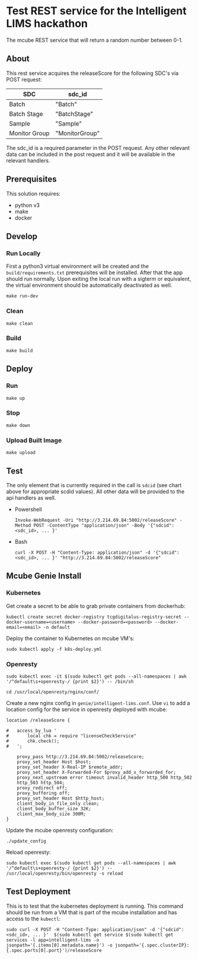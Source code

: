 # Test REST service for the Intelligent LIMS hackathon

The mcube REST service that will return a random number between 0-1.

## About

This rest service acquires the releaseScore for the following SDC's via POST request:

|SDC|sdc\_id|
|---|--------|
|Batch|"Batch"|
|Batch Stage|"BatchStage"|
|Sample|"Sample"|
|Monitor Group|"MonitorGroup"|

The sdc\_id is a required parameter in the POST request. Any other relevant data can be included in the post request and it will be available in the relevant handlers.

## Prerequisites

This solution requires:

- python v3
- make
- docker

## Develop

### Run Locally

First a python3 virtual environment will be created and the ``build/requirements.txt`` prerequisites will be installed. After that the app should run normally. Upon exiting the local run with a sigterm or equivalent, the virtual environment should be automatically deactivated as well.

```
make run-dev
```

### Clean

```
make clean
```

### Build

```
make build
```

## Deploy

### Run

```
make up
```

### Stop

```
make down
```

### Upload Built Image

```
make upload
```

## Test

The only element that is currently required in the call is ``sdcid`` (see chart above for appropriate scdid values). All other data will be provided to the api handlers as well.

- Powershell
  ```
  Invoke-WebRequest -Uri "http://3.214.69.84:5002/releaseScore" -Method POST -ContentType "application/json" -Body '{"sdcid": <sdc_id>, ... }'
  ```

- Bash
  ```
  curl -X POST -H "Content-Type: application/json" -d '{"sdcid": <sdc_id>, ... }' "http://3.214.69.84:5002/releaseScore"
  ```

## Mcube Genie Install

### Kubernetes

Get create a secret to be able to grab private containers from dockerhub:

```
kubectl create secret docker-registry tcgdigitalus-registry-secret --docker-username=<username> --docker-password=<password> --docker-email=<email> -n default
```

Deploy the container to Kubernetes on mcube VM's:

```
sudo kubectl apply -f k8s-deploy.yml
```

### Openresty

```
sudo kubectl exec -it $(sudo kubectl get pods --all-namespaces | awk '/^default\s+openresty-/ {print $2}') -- /bin/sh 
```

```
cd /usr/local/openresty/nginx/conf/
```

Create a new nginx config in ``genie/intelligent-lims.conf``. Use ``vi`` to add a location config for the service in openresty deployed with mcube:

```
location /releaseScore {

#	access_by_lua '
#		local chk = require "licenseCheckService"
#		chk.check();
#	';

	proxy_pass http://3.214.69.84:5002/releaseScore;
	proxy_set_header Host $host;
	proxy_set_header X-Real-IP $remote_addr;
	proxy_set_header X-Forwarded-For $proxy_add_x_forwarded_for;
	proxy_next_upstream error timeout invalid_header http_500 http_502
	http_503 http_504;
	proxy_redirect off;
	proxy_buffering off;
	proxy_set_header Host $http_host;
	client_body_in_file_only clean;
	client_body_buffer_size 32K;
	client_max_body_size 300M;
}
```

Update the mcube openresty configuration:

```
./update_config
```

Reload openresty:

```
sudo kubectl exec $(sudo kubectl get pods --all-namespaces | awk '/^default\s+openresty-/ {print $2}') -- /usr/local/openresty/bin/openresty -s reload
```

## Test Deployment

This is to test that the kubernetes deployment is running. This command should be run from a VM that is part of the mcube installation and has access to the ``kubectl``:

```
sudo curl -X POST -H "Content-Type: application/json" -d '{"sdcid": <sdc_id>, ... }'  $(sudo kubectl get service $(sudo kubectl get services -l app=intelligent-lims -o jsonpath='{.items[0].metadata.name}') -o jsonpath='{.spec.clusterIP}:{.spec.ports[0].port}')/releaseScore
```
